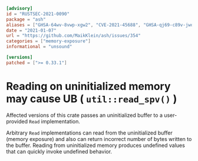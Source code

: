 ```toml
[advisory]
id = "RUSTSEC-2021-0090"
package = "ash"
aliases = ["GHSA-64wv-8vwp-xgw2", "CVE-2021-45688", "GHSA-qj69-c89v-jwq2"]
date = "2021-01-07"
url = "https://github.com/MaikKlein/ash/issues/354"
categories = ["memory-exposure"]
informational = "unsound"

[versions]
patched = [">= 0.33.1"]
```

# Reading on uninitialized memory may cause UB ( `util::read_spv()` )

Affected versions of this crate passes an uninitialized buffer to a user-provided `Read` implementation.

Arbitrary `Read` implementations can read from the uninitialized buffer (memory exposure) and also can return incorrect number of bytes written to the buffer.
Reading from uninitialized memory produces undefined values that can quickly invoke undefined behavior.
